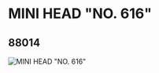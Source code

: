 # MINI HEAD "NO. 616"
## 88014
![MINI HEAD "NO. 616"](https://lc-www-live-s.legocdn.com/media/bricks/5/2/4565278.jpg)